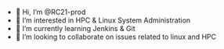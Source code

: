- 👋 Hi, I’m @RC21-prod
- 👀 I’m interested in HPC &  Linux System Administration
- 🌱 I’m currently learning Jenkins & Git
- 💞️ I’m looking to collaborate on issues related to linux and HPC

<!---
RC21-prod/RC21-prod is a ✨ special ✨ repository because its `README.md` (this file) appears on your GitHub profile.
You can click the Preview link to take a look at your changes.
--->
